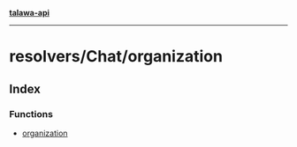 [**talawa-api**](../../../README.md)

***

# resolvers/Chat/organization

## Index

### Functions

- [organization](functions/organization.md)
